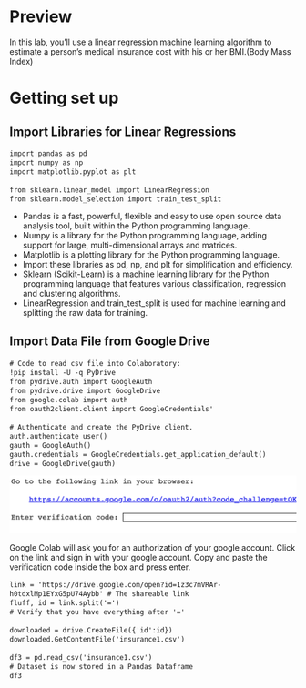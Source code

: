 # Preview

In this lab, you’ll use a linear regression machine learning algorithm to estimate a person’s medical insurance cost with his or her BMI.(Body Mass Index)

# Getting set up

## Import Libraries for Linear Regressions

	import pandas as pd
	import numpy as np
	import matplotlib.pyplot as plt
	
	from sklearn.linear_model import LinearRegression
	from sklearn.model_selection import train_test_split 

* Pandas is a fast, powerful, flexible and easy to use open source data analysis tool, built within the Python programming language.
* Numpy is a library for the Python programming language, adding support for large, multi-dimensional arrays and matrices.
* Matplotlib is a plotting library for the Python programming language.
* Import these libraries as pd, np, and plt for simplification and efficiency.
* Sklearn (Scikit-Learn) is a machine learning library for the Python programming language that features various classification, regression and clustering algorithms.
* LinearRegression and train_test_split is used for machine learning and splitting the raw data for training.

## Import Data File from Google Drive

	# Code to read csv file into Colaboratory:
	!pip install -U -q PyDrive
	from pydrive.auth import GoogleAuth
	from pydrive.drive import GoogleDrive
	from google.colab import auth
	from oauth2client.client import GoogleCredentials'

	# Authenticate and create the PyDrive client.
	auth.authenticate_user()
	gauth = GoogleAuth()
	gauth.credentials = GoogleCredentials.get_application_default()
	drive = GoogleDrive(gauth)

![Google Drive Authorization](GoogleDriveAuthorization.png)

Google Colab will ask you for an authorization of your google account. Click on the link and sign in with your google account. Copy and paste the verification code inside the box and press enter.

	link = 'https://drive.google.com/open?id=1z3c7mVRAr-h0tdxlMp1EYxG5pU74Aybb' # The shareable link
	fluff, id = link.split('=')
	# Verify that you have everything after '='
	
	downloaded = drive.CreateFile({'id':id}) 
	downloaded.GetContentFile('insurance1.csv')  
	
	df3 = pd.read_csv('insurance1.csv')
	# Dataset is now stored in a Pandas Dataframe
	df3

